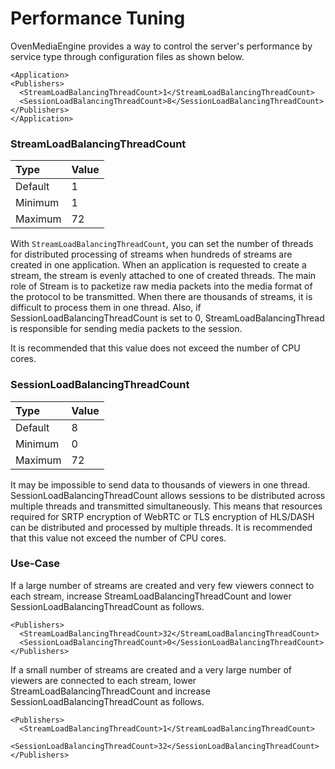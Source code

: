 # Performance Tuning

OvenMediaEngine provides a way to control the server's performance by service type through configuration files as shown below.

```text
<Application>
<Publishers>
  <StreamLoadBalancingThreadCount>1</StreamLoadBalancingThreadCount>
  <SessionLoadBalancingThreadCount>8</SessionLoadBalancingThreadCount>
</Publishers>
</Application>
```

### StreamLoadBalancingThreadCount

| Type | Value |
| :--- | :--- |
| Default | 1 |
| Minimum | 1 |
| Maximum | 72 |

With `StreamLoadBalancingThreadCount`, you can set the number of threads for distributed processing of streams when hundreds of streams are created in one application. When an application is requested to create a stream, the stream is evenly attached to one of created threads. The main role of Stream is to packetize raw media packets into the media format of the protocol to be transmitted. When there are thousands of streams, it is difficult to process them in one thread. Also, if SessionLoadBalancingThreadCount is set to 0, StreamLoadBalancingThread is responsible for sending media packets to the session. 

It is recommended that this value does not exceed the number of CPU cores.

### 

### SessionLoadBalancingThreadCount

| Type | Value |
| :--- | :--- |
| Default | 8 |
| Minimum | 0 |
| Maximum | 72 |

It may be impossible to send data to thousands of viewers in one thread. SessionLoadBalancingThreadCount allows sessions to be distributed across multiple threads and transmitted simultaneously. This means that resources required for SRTP encryption of WebRTC or TLS encryption of HLS/DASH can be distributed and processed by multiple threads. It is recommended that this value not exceed the number of CPU cores.



### Use-Case

If a large number of streams are created and very few viewers connect to each stream, increase StreamLoadBalancingThreadCount and lower SessionLoadBalancingThreadCount as follows.

```text
<Publishers>
  <StreamLoadBalancingThreadCount>32</StreamLoadBalancingThreadCount>
  <SessionLoadBalancingThreadCount>0</SessionLoadBalancingThreadCount>
</Publishers>
```

If a small number of streams are created and a very large number of viewers are connected to each stream, lower StreamLoadBalancingThreadCount and increase SessionLoadBalancingThreadCount as follows.

```text
<Publishers>
  <StreamLoadBalancingThreadCount>1</StreamLoadBalancingThreadCount>
  <SessionLoadBalancingThreadCount>32</SessionLoadBalancingThreadCount>
</Publishers>
```

